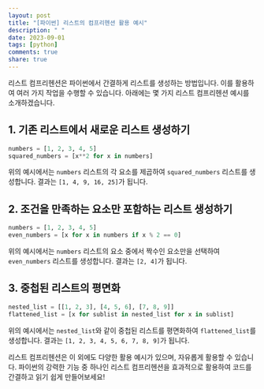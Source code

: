 ```yaml
---
layout: post
title: "[파이썬] 리스트의 컴프리헨션 활용 예시"
description: " "
date: 2023-09-01
tags: [python]
comments: true
share: true
---
```


리스트 컴프리헨션은 파이썬에서 간결하게 리스트를 생성하는 방법입니다. 이를 활용하여 여러 가지 작업을 수행할 수 있습니다. 아래에는 몇 가지 리스트 컴프리헨션 예시를 소개하겠습니다.

## 1. 기존 리스트에서 새로운 리스트 생성하기

```python
numbers = [1, 2, 3, 4, 5]
squared_numbers = [x**2 for x in numbers]
```

위의 예시에서는 `numbers` 리스트의 각 요소를 제곱하여 `squared_numbers` 리스트를 생성합니다. 결과는 `[1, 4, 9, 16, 25]`가 됩니다.

## 2. 조건을 만족하는 요소만 포함하는 리스트 생성하기

```python
numbers = [1, 2, 3, 4, 5]
even_numbers = [x for x in numbers if x % 2 == 0]
```

위의 예시에서는 `numbers` 리스트의 요소 중에서 짝수인 요소만을 선택하여 `even_numbers` 리스트를 생성합니다. 결과는 `[2, 4]`가 됩니다.

## 3. 중첩된 리스트의 평면화

```python
nested_list = [[1, 2, 3], [4, 5, 6], [7, 8, 9]]
flattened_list = [x for sublist in nested_list for x in sublist]
```

위의 예시에서는 `nested_list`와 같이 중첩된 리스트를 평면화하여 `flattened_list`를 생성합니다. 결과는 `[1, 2, 3, 4, 5, 6, 7, 8, 9]`가 됩니다.

리스트 컴프리헨션은 이 외에도 다양한 활용 예시가 있으며, 자유롭게 활용할 수 있습니다. 파이썬의 강력한 기능 중 하나인 리스트 컴프리헨션을 효과적으로 활용하여 코드를 간결하고 읽기 쉽게 만들어보세요!